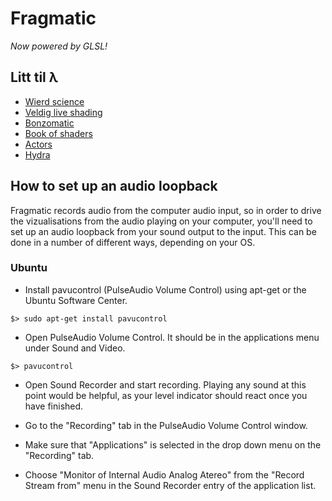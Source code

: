 Fragmatic
=========

_Now powered by GLSL!_

Litt til λ
----------

- [Wierd science](https://youtu.be/gmMPvUwyMxA?t=689)
- [Veldig live shading](https://youtu.be/u517aj_JzVg?t=610)
- [Bonzomatic](https://github.com/Gargaj/Bonzomatic)
- [Book of shaders](https://thebookofshaders.com/11/)
- [Actors](https://github.com/heidisu/actor-invaders)
- [Hydra](https://github.com/ojack/hydra-synth)


How to set up an audio loopback
-------------------------------
Fragmatic records audio from the computer audio input, so in order to drive the vizualisations from the audio playing on your computer,
you'll need to set up an audio loopback from your sound output to the input. This can be done in a number of different ways, depending on your OS.

### Ubuntu
* Install pavucontrol (PulseAudio Volume Control) using apt-get or the Ubuntu Software Center.

```shell
$> sudo apt-get install pavucontrol
```

* Open PulseAudio Volume Control. It should be in the applications menu under Sound and Video.

```shell
$> pavucontrol
```

* Open Sound Recorder and start recording. Playing any sound at this point would be helpful, as your level indicator should react once you have finished.

* Go to the "Recording" tab in the PulseAudio Volume Control window.
* Make sure that "Applications" is selected in the drop down menu on the "Recording" tab.
* Choose "Monitor of Internal Audio Analog Atereo" from the "Record Stream from" menu in the Sound Recorder entry of the application list.

